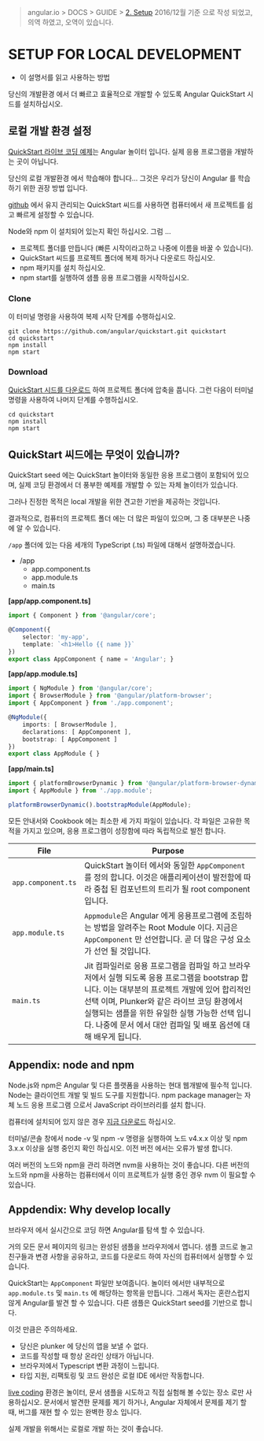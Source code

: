> angular.io > DOCS > GUIDE > [2. Setup](https://angular.io/docs/ts/latest/guide/setup.html)
> 2016/12월 기준 으로 작성 되었고, 의역 하였고, 오역이 있습니다.

# SETUP FOR LOCAL DEVELOPMENT

- 이 설명서를 읽고 사용하는 방법

당신의 개발환경 에서 더 빠르고 효율적으로 개발할 수 있도록 Angular QuickStart 시드를 설치하십시오.

## 로컬 개발 환경 설정

[QuickStart 라이브 코딩 예제](http://plnkr.co/edit/?p=preview&open=app%2Fapp.component.ts)는 Angular 놀이터 입니다.
실제 응용 프로그램을 개발하는 곳이 아닙니다.

당신의 로컬 개발환경 에서 학습해야 합니다... 그것은 우리가 당신이 Angular 를 학습하기 위한 권장 방법 입니다.

[github](https://github.com/angular/quickstart) 에서 유지 관리되는 QuickStart 씨드를 사용하면 컴퓨터에서 새 프로젝트를 쉽고 빠르게 설정할 수 있습니다.

Node와 npm 이 설치되어 있는지 확인 하십시오. 그럼 ...

- 프로젝트 폴더를 만듭니다 (빠른 시작이라고하고 나중에 이름을 바꿀 수 있습니다).
- QuickStart 씨드를 프로젝트 폴더에 복제 하거나 다운로드 하십시오.
- npm 패키지를 설치 하십시오.
- npm start를 실행하여 샘플 응용 프로그램을 시작하십시오.

### Clone

이 터미널 명령을 사용하여 복제 시작 단계를 수행하십시오.

```command
git clone https://github.com/angular/quickstart.git quickstart
cd quickstart
npm install
npm start
```

### Download

[QuickStart 시드를 다운로드](https://github.com/angular/quickstart/archive/master.zip) 하여 프로젝트 폴더에 압축을 풉니다.
그런 다음이 터미널 명령을 사용하여 나머지 단계를 수행하십시오.

```command
cd quickstart
npm install
npm start
```

## QuickStart 씨드에는 무엇이 있습니까?

QuickStart seed 에는 QuickStart 놀이터와 동일한 응용 프로그램이 포함되어 있으며, 실제 코딩 환경에서 더 풍부한 예제를 개발할 수 있는 자체 놀이터가 있습니다.

그러나 진정한 목적은 local 개발을 위한 견고한 기반을 제공하는 것입니다.

결과적으로, 컴퓨터의 프로젝트 폴더 에는 더 많은 파일이 있으며, 그 중 대부분은 나중에 알 수 있습니다.

`/app` 폴더에 있는 다음 세개의 TypeScript (.ts) 파일에 대해서 설명하겠습니다.

* /app
	- app.component.ts
	- app.module.ts
	- main.ts

**[app/app.component.ts]**

```typescript
import { Component } from '@angular/core';

@Component({
	selector: 'my-app',
    template: `<h1>Hello {{ name }}`
})
export class AppComponent { name = 'Angular'; }
```

**[app/app.module.ts]**

```typescript
import { NgModule } from '@angular/core';
import { BrowserModule } from '@angular/platform-browser';
import { AppComponent } from './app.component';

@NgModule({
	imports: [ BrowserModule ],
    declarations: [ AppComponent ],
    bootstrap: [ AppComponent ]
})
export class AppModule { }
```

**[app/main.ts]**

```typescript
import { platformBrowserDynamic } from '@angular/platform-browser-dynamic';
import { AppModule } from './app.module';

platformBrowserDynamic().bootstrapModule(AppModule);
```

모든 안내서와 Cookbook 에는 최소한 세 가지 파일이 있습니다.
각 파일은 고유한 목적을 가지고 있으며, 응용 프로그램이 성장함에 따라 독립적으로 발전 합니다.

| File | Purpose |
| ---- | ------- |
| `app.component.ts` | QuickStart 놀이터 에서와 동일한 `AppComponent`를 정의 합니다. 이것은 애플리케이션이 발전함에 따라 중첩 된 컴포넌트의 트리가 될 root component 입니다. |
| `app.module.ts` | `Appmodule`은 Angular 에게 응용프로그램에 조립하는 방법을 알려주는 Root Module 이다. 지금은 `AppComponent` 만 선언합니다. 곧 더 많은 구성 요소가 선언 될 것입니다. |
| `main.ts` | Jit 컴파일러로 응용 프로그램을 컴파일 하고 브라우저에서 실행 되도록 응용 프로그램을 bootstrap 합니다. 이는 대부분의 프로젝트 개발에 있어 합리적인 선택 이며, Plunker와 같은 라이브 코딩 환경에서 실행되는 샘플을 위한 유일한 실행 가능한 선택 입니다. 나중에 문서 에서 대안 컴파일 및 배포 옵션에 대해 배우게 됩니다. |

## Appendix: node and npm

Node.js와 npm은 Angular 및 다른 플랫폼을 사용하는 현대 웹개발에 필수적 입니다. Node는 클라이언트 개발 및 빌드 도구를 지원합니다. npm package manager는 자체 노드 응용 프로그램 으로서 JavaScript 라이브러리를 설치 합니다.

컴퓨터에 설치되어 있지 않은 경우 [지금 다운로드](https://docs.npmjs.com/getting-started/installing-node) 하십시오.

터미널/콘솔 창에서 node -v 및 npm -v 명령을 실행하여 노드 v4.x.x 이상 및 npm 3.x.x 이상을 실행 중인지 확인 하십시오. 이전 버전 에서는 오류가 발생 합니다.

여러 버전의 노드와 npm을 관리 하려면 nvm을 사용하는 것이 좋습니다.
다른 버전의 노드와 npm을 사용하는 컴퓨터에서 이미 프로젝트가 실행 중인 경우 nvm 이 필요할 수 있습니다.

## Appdendix: Why develop locally

브라우저 에서 실시간으로 코딩 하면 Angular를 탐색 할 수 있습니다.

거의 모든 문서 페이지의 링크는 완성된 샘플을 브라우저에서 엽니다.
샘플 코드로 놀고 친구들과 변경 사항을 공유하고, 코드를 다운로드 하여 자신의 컴퓨터에서 실행할 수 있습니다.

QuickStart는 `AppComponent` 파일만 보여줍니다. 놀이터 에서만 내부적으로 `app.module.ts` 및 `main.ts` 에 해당하는 항목을 만듭니다. 그래서 독자는 혼란스럽지 않게 Angular를 발견 할 수 있습니다. 다른 샘플은 QuickStart seed를 기반으로 합니다.

이것 만큼은 주의하세요.

- 당신은 plunker 에 당신의 앱을 보낼 수 없다.
- 코드를 작성할 때 항상 온라인 상태가 아닙니다.
- 브라우저에서 Typescript 변환 과정이 느립니다.
- 타입 지원, 리팩토링 및 코드 완성은 로컬 IDE 에서만 작동합니다.

[live coding](http://plnkr.co/edit/?p=preview&open=app%2Fapp.component.ts) 환경은 놀이터, 문서 샘플을 시도하고 직접 실험해 볼 수있는 장소 로만 사용하십시오.
문서에서 발견한 문제를 제기 하거나, Angular 자체에서 문제를 제기 할 때, 버그를 재현 할 수 있는 완벽한 장소 입니다.

실제 개발을 위해서는 로컬로 개발 하는 것이 좋습니다.



